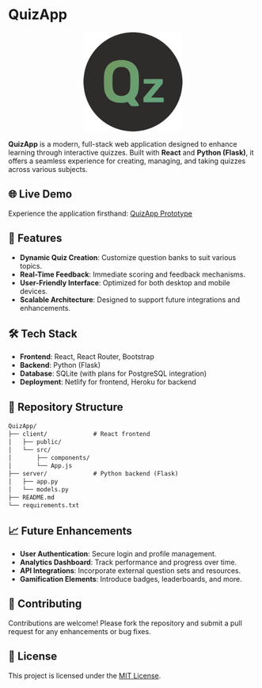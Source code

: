 # QuizApp

<p align="center">
  <img src="https://github.com/JuanLara18/QuizApp/blob/main/client/public/images/logoProp.png" alt="QuizApp Logo" width="200"/>
</p>

**QuizApp** is a modern, full-stack web application designed to enhance learning through interactive quizzes. Built with **React** and **Python (Flask)**, it offers a seamless experience for creating, managing, and taking quizzes across various subjects.

## 🌐 Live Demo

Experience the application firsthand: [QuizApp Prototype](https://quizapp213.netlify.app/)

## 🚀 Features

- **Dynamic Quiz Creation**: Customize question banks to suit various topics.
- **Real-Time Feedback**: Immediate scoring and feedback mechanisms.
- **User-Friendly Interface**: Optimized for both desktop and mobile devices.
- **Scalable Architecture**: Designed to support future integrations and enhancements.

## 🛠️ Tech Stack

- **Frontend**: React, React Router, Bootstrap
- **Backend**: Python (Flask)
- **Database**: SQLite (with plans for PostgreSQL integration)
- **Deployment**: Netlify for frontend, Heroku for backend

## 📂 Repository Structure

```
QuizApp/
├── client/             # React frontend
│   ├── public/
│   └── src/
│       ├── components/
│       └── App.js
├── server/             # Python backend (Flask)
│   ├── app.py
│   └── models.py
├── README.md
└── requirements.txt
```

## 📈 Future Enhancements

- **User Authentication**: Secure login and profile management.
- **Analytics Dashboard**: Track performance and progress over time.
- **API Integrations**: Incorporate external question sets and resources.
- **Gamification Elements**: Introduce badges, leaderboards, and more.

## 🤝 Contributing

Contributions are welcome! Please fork the repository and submit a pull request for any enhancements or bug fixes.

## 📄 License

This project is licensed under the [MIT License](LICENSE).

